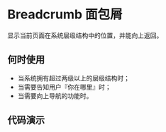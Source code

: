 # Breadcrumb 面包屑
显示当前页面在系统层级结构中的位置，并能向上返回。

## 何时使用
- 当系统拥有超过两级以上的层级结构时；
- 当需要告知用户『你在哪里』时；
- 当需要向上导航的功能时。

## 代码演示
